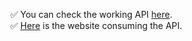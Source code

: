 ✅ You can check the working API [here](https://elyvillaapi.azurewebsites.net/index.html).<br/>
✅ [Here](https://github.com/Elypasaporte) is the website consuming the API.
